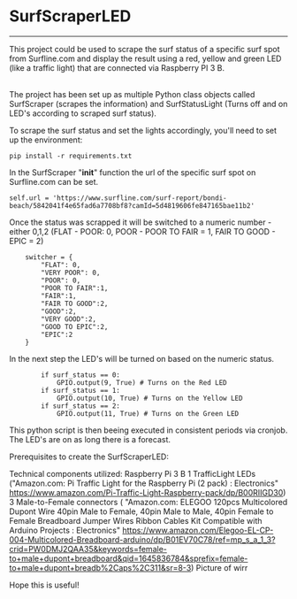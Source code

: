 # SurfScraperLED
<hr>
This project could be used to scrape the surf status of a specific surf spot from Surfline.com and display the result using a red, yellow and green LED (like a traffic light) that are connected via Raspberry PI 3 B. <br><br>

The project has been set up as multiple Python class objects called SurfScraper (scrapes the information) and SurfStatusLight (Turns off and on LED's according to scraped surf status).

To scrape the surf status and set the lights accordingly, you'll need to set up the environment:

`pip install -r requirements.txt`

In the SurfScraper "__init__" function the url of the specific surf spot on Surfline.com can be set.

```
self.url = 'https://www.surfline.com/surf-report/bondi-beach/5842041f4e65fad6a7708bf8?camId=5d4819606fe847165bae11b2' 
```

Once the status was scrapped it will be switched to a numeric number - either 0,1,2 (FLAT - POOR: 0, POOR - POOR TO FAIR = 1, FAIR TO GOOD - EPIC = 2)

```
    switcher = {
        "FLAT": 0,
        "VERY POOR": 0,
        "POOR": 0,
        "POOR TO FAIR":1,
        "FAIR":1,
        "FAIR TO GOOD":2,
        "GOOD":2,
        "VERY GOOD":2,
        "GOOD TO EPIC":2,
        "EPIC":2
    }
```

In the next step the LED's will be turned on based on the numeric status.

```
        if surf_status == 0: 
            GPIO.output(9, True) # Turns on the Red LED
        if surf_status == 1:
            GPIO.output(10, True) # Turns on the Yellow LED
        if surf_status == 2:
            GPIO.output(11, True) # Turns on the Green LED
```

This python script is then beeing executed in consistent periods via cronjob. The LED's are on as long there is a forecast. 




Prerequisites to create the SurfScraperLED:

Technical components utilized:
Raspberry Pi 3 B
1 TrafficLight LEDs ("Amazon.com: Pi Traffic Light for the Raspberry Pi (2 pack) : Electronics" https://www.amazon.com/Pi-Traffic-Light-Raspberry-pack/dp/B00RIIGD30)
3 Male-to-Female connectors (
"Amazon.com: ELEGOO 120pcs Multicolored Dupont Wire 40pin Male to Female, 40pin Male to Male, 40pin Female to Female Breadboard Jumper Wires Ribbon Cables Kit Compatible with Arduino Projects : Electronics" https://www.amazon.com/Elegoo-EL-CP-004-Multicolored-Breadboard-arduino/dp/B01EV70C78/ref=mp_s_a_1_3?crid=PW0DMJ2QAA35&keywords=female-to+male+dupont+breadboard&qid=1645836784&sprefix=female-to+male+dupont+breadb%2Caps%2C311&sr=8-3)
Picture of wirr


Hope this is useful!
